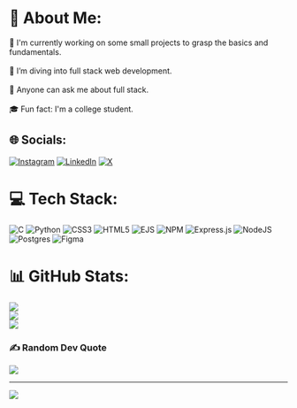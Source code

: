# 💫 About Me:
🔧 I'm currently working on some small projects to grasp the basics and fundamentals.<br><br>🌱 I’m diving into full stack web development.<br><br>💬 Anyone can ask me about full stack.<br><br>🎓 Fun fact: I'm a college student.


## 🌐 Socials:
[![Instagram](https://img.shields.io/badge/Instagram-%23E4405F.svg?logo=Instagram&logoColor=white)](https://instagram.com/aml_lal___) [![LinkedIn](https://img.shields.io/badge/LinkedIn-%230077B5.svg?logo=linkedin&logoColor=white)](https://linkedin.com/in/amallal) [![X](https://img.shields.io/badge/X-black.svg?logo=X&logoColor=white)](https://x.com/amallal2004) 

# 💻 Tech Stack:
![C](https://img.shields.io/badge/c-%2300599C.svg?style=for-the-badge&logo=c&logoColor=white) ![Python](https://img.shields.io/badge/python-3670A0?style=for-the-badge&logo=python&logoColor=ffdd54) ![CSS3](https://img.shields.io/badge/css3-%231572B6.svg?style=for-the-badge&logo=css3&logoColor=white) ![HTML5](https://img.shields.io/badge/html5-%23E34F26.svg?style=for-the-badge&logo=html5&logoColor=white) ![EJS](https://img.shields.io/badge/ejs-%23B4CA65.svg?style=for-the-badge&logo=ejs&logoColor=black) ![NPM](https://img.shields.io/badge/NPM-%23CB3837.svg?style=for-the-badge&logo=npm&logoColor=white) ![Express.js](https://img.shields.io/badge/express.js-%23404d59.svg?style=for-the-badge&logo=express&logoColor=%2361DAFB) ![NodeJS](https://img.shields.io/badge/node.js-6DA55F?style=for-the-badge&logo=node.js&logoColor=white) ![Postgres](https://img.shields.io/badge/postgres-%23316192.svg?style=for-the-badge&logo=postgresql&logoColor=white) ![Figma](https://img.shields.io/badge/figma-%23F24E1E.svg?style=for-the-badge&logo=figma&logoColor=white)
# 📊 GitHub Stats:
![](https://github-readme-stats.vercel.app/api?username=amallal2004&theme=dark&hide_border=true&include_all_commits=true&count_private=true)<br/>
![](https://github-readme-streak-stats.herokuapp.com/?user=amallal2004&theme=dark&hide_border=true)<br/>
![](https://github-readme-stats.vercel.app/api/top-langs/?username=amallal2004&theme=dark&hide_border=true&include_all_commits=true&count_private=true&layout=compact)

### ✍️ Random Dev Quote
![](https://quotes-github-readme.vercel.app/api?type=horizontal&theme=radical)

---
[![](https://visitcount.itsvg.in/api?id=amallal2004&icon=0&color=0)](https://visitcount.itsvg.in)

<!-- Proudly created with GPRM ( https://gprm.itsvg.in ) -->
